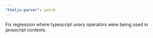 ```yaml
---
"htmljs-parser": patch
---
```


Fix regression where typescript unary operators were being used in javascript contexts.
